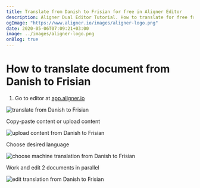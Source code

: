 ```yaml
---
title: Translate from Danish to Frisian for free in Aligner Editor
description: Aligner Dual Editor Tutorial. How to translate for free from Danish to Frisian. Aligner is multilingual document management platform. 
ogImage: "https://www.aligner.io/images/aligner-logo.png"
date: 2020-05-06T07:09:21+03:00
image: ../images/aligner-logo.png
onBlog: true
---
```


# How to translate document from Danish to Frisian

1. Go to editor at [app.aligner.io](https://app.aligner.io "Aligner App web page")

![translate from Danish to Frisian](../aligner-blank-editor.png "translate from Danish to Frisian")

Copy-paste content or upload content

![upload content from Danish to Frisian](../aligner-uploaded-document.png "upload content from Danish to Frisian")

Choose desired language

![choose machine translation from Danish to Frisian](../aligner-language-dropdown.png "choose machine translation from Danish to Frisian")

Work and edit 2 documents in parallel

![edit translation from Danish to Frisian](../aligner-double-sitded-editor.png "edit translation from Danish to Frisian")


